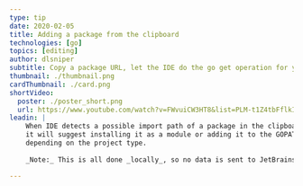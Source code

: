 ```yaml
---
type: tip
date: 2020-02-05
title: Adding a package from the clipboard
technologies: [go]
topics: [editing]
author: dlsniper
subtitle: Copy a package URL, let the IDE do the go get operation for you
thumbnail: ./thumbnail.png
cardThumbnail: ./card.png
shortVideo:
  poster: ./poster_short.png
  url: https://www.youtube.com/watch?v=FWvuiCW3HT8&list=PLM-t1Z4tbFflkIOaap4P-BV30ZrZwrDld&index=22
leadin: |
    When IDE detects a possible import path of a package in the clipboard,
    it will suggest installing it as a module or adding it to the GOPATH,
    depending on the project type.
    
    _Note:_ This is all done _locally_, so no data is sent to JetBrains.

---
```

